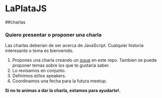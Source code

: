 # LaPlataJS

##charlas

### Quiero presentar o proponer una charla 

Las charlas deberían de ser acerca de JavaScript. Cualquier historia interesante o tema es bienvenido. 

1. Propones una charla creando un [issue](https://github.com/laplatajs/charlas/issues) en este repo. Tambien se puede proponer temas sobre los que te gustaria saber.
2. Lo revisamos en conjunto. 
3. Definimos el/los speakers.
4. Coordinamos una fecha para la futura meetup.

**Si no te animas a dar la charla, estamos para ayudarte!.**

